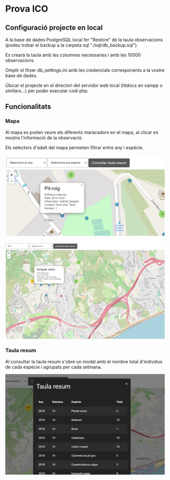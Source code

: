# Prova ICO

## Configuració projecte en local

A la base de dades PostgreSQL local fer "Restore" de la taula observacions (podeu trobar el backup a la carpeta sql "./sql/db_backup.sql").

Es crearà la taula amb les columnes necessaries i amb les 10000 observacions.

Omplir el fitxer db_settings.ini amb les credencials corresponents a la vostre base de dades.

Úbicar el projecte en el directori del servidor web local (htdocs en xampp o similars...) per poder executar codi php.

## Funcionalitats
### Mapa
Al mapa es poden veure els diferents maracadors en el mapa, al clicar es mostra l'informació de la observació.

Els selectors d'adalt del mapa permeten filtrar entre any i espècie.

![](/assets/img1.jpg)

![](/assets/img3.jpg)

### Taula resum
Al consultar la taula resum s'obre un modal amb el nombre total d'individus de cada espècie i agrupats per cada setmana.

![](/assets/img2.jpg)